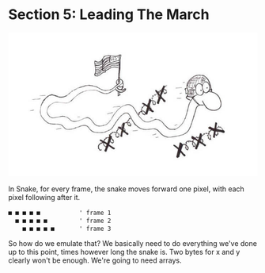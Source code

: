 # Section 5: Leading The March

![](images/leading-the-march.jpg)

In Snake, for every frame, the snake moves forward one pixel, with each
pixel following after it.

    ■ ■ ■ ■ ■           ' frame 1
      ■ ■ ■ ■ ■         ' frame 2
        ■ ■ ■ ■ ■       ' frame 3

So how do we emulate that? We basically need to do everything we've done
up to this point, times however long the snake is. Two bytes for x and y
clearly won't be enough. We're going to need arrays.
